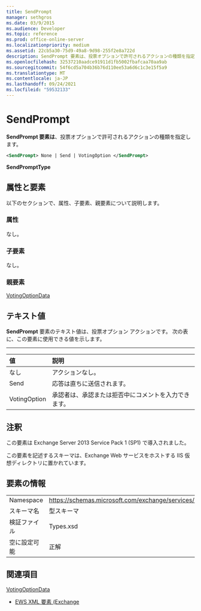 ```yaml
---
title: SendPrompt
manager: sethgros
ms.date: 03/9/2015
ms.audience: Developer
ms.topic: reference
ms.prod: office-online-server
ms.localizationpriority: medium
ms.assetid: 22cb5a30-75d9-49a8-9d98-255f2e8a722d
description: SendPrompt 要素は、投票オプションで許可されるアクションの種類を指定します。
ms.openlocfilehash: 32537210aadce91911d1fb5002fbafcaa70aa9ab
ms.sourcegitcommit: 54f6cd5a704b36b76d110ee53a6d6c1c3e15f5a9
ms.translationtype: MT
ms.contentlocale: ja-JP
ms.lasthandoff: 09/24/2021
ms.locfileid: "59532133"
---
```

# <a name="sendprompt"></a>SendPrompt

**SendPrompt 要素は**、投票オプションで許可されるアクションの種類を指定します。 
  
```XML
<SendPrompt> None | Send | VotingOption </SendPrompt>
```

 **SendPromptType**
## <a name="attributes-and-elements"></a>属性と要素

以下のセクションで、属性、子要素、親要素について説明します。
  
### <a name="attributes"></a>属性

なし。
  
### <a name="child-elements"></a>子要素

なし。
  
### <a name="parent-elements"></a>親要素

[VotingOptionData](votingoptiondata.md)
  
## <a name="text-value"></a>テキスト値

**SendPrompt** 要素のテキスト値は、投票オプション アクションです。 次の表に、この要素に使用できる値を示します。 
  
****

|**値**|**説明**|
|:-----|:-----|
|なし  <br/> |アクションなし。  <br/> |
|Send  <br/> |応答は直ちに送信されます。  <br/> |
|VotingOption  <br/> |承認者は、承認または拒否中にコメントを入力できます。  <br/> |
   
## <a name="remarks"></a>注釈

この要素は Exchange Server 2013 Service Pack 1 (SP1) で導入されました。
  
この要素を記述するスキーマは、Exchange Web サービスをホストする IIS 仮想ディレクトリに置かれています。
  
## <a name="element-information"></a>要素の情報

|||
|:-----|:-----|
|Namespace  <br/> |https://schemas.microsoft.com/exchange/services/2006/types  <br/> |
|スキーマ名  <br/> |型スキーマ  <br/> |
|検証ファイル  <br/> |Types.xsd  <br/> |
|空に設定可能  <br/> |正解  <br/> |
   
## <a name="see-also"></a>関連項目



[VotingOptionData](votingoptiondata.md)


- [EWS XML 要素 (Exchange](ews-xml-elements-in-exchange.md)

